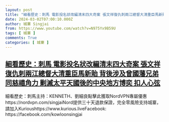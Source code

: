 ```yaml
---
layout: post
title: "細看歷史：刺馬 電影投名狀改編清末四大奇案 張文祥復仇刺兩江總督大清重臣馬新貽 背後涉及曾國藩兄弟同慈禧角力 剿滅太平天國後的中央地方博奕 扣人心弦"
date: 2024-03-02T07:00:10.000Z
author: 城寨 Singjai
from: https://www.youtube.com/watch?v=N975Yx9B59U
tags: [ 城寨 ]
comments: True
categories: [ 城寨 ]
---
```

<!--1709362810000-->
[細看歷史：刺馬 電影投名狀改編清末四大奇案 張文祥復仇刺兩江總督大清重臣馬新貽 背後涉及曾國藩兄弟同慈禧角力 剿滅太平天國後的中央地方博奕 扣人心弦](https://www.youtube.com/watch?v=N975Yx9B59U)
------

<div>
細看歷史：刺馬主持：KENNETH、劉細良點擊此獲取NordVPN專屬優惠  https://nordvpn.com/singjaiNord提供三十天退款保證，完全零風險支持城寨，請加入Kurioushttps://www.kurious.liveFacebook: https://facebook.com/kowloonsingjai
</div>
